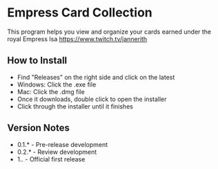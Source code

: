 # Empress Card Collection

This program helps you view and organize your cards earned under the royal Empress Isa
https://www.twitch.tv/jannerith

## How to Install

- Find "Releases" on the right side and click on the latest
- Windows: Click the .exe file
- Mac: Click the .dmg file
- Once it downloads, double click to open the installer
- Click through the installer until it finishes


## Version Notes
- 0.1.* - Pre-release development
- 0.2.* - Review development
- 1.*.* - Official first release
